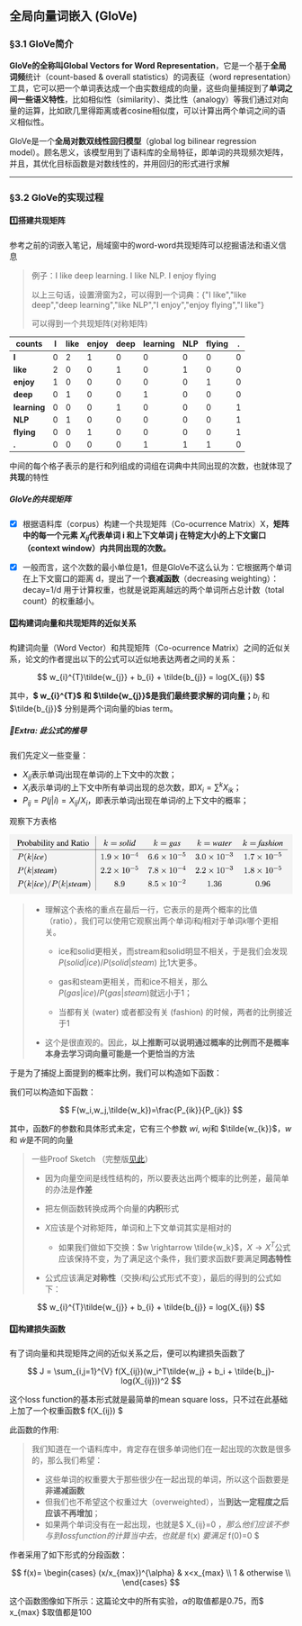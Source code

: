 ## 全局向量词嵌入 (GloVe)



### §3.1 GloVe简介

**GloVe的全称叫Global Vectors for Word Representation**，它是一个基于**全局词频**统计（count-based & overall statistics）的词表征（word representation）工具，它可以把一个单词表达成一个由实数组成的向量，这些向量捕捉到了**单词之间一些语义特性**，比如相似性（similarity）、类比性（analogy）等我们通过对向量的运算，比如欧几里得距离或者cosine相似度，可以计算出两个单词之间的语义相似性。

GloVe是一个**全局对数双线性回归模型**（global log bilinear regression model）。顾名思义，该模型用到了语料库的全局特征，即单词的共现频次矩阵，并且，其优化目标函数是对数线性的，并用回归的形式进行求解

---



### §3.2 GloVe的实现过程

#### :one:搭建共现矩阵

参考之前的词嵌入笔记，局域窗中的word-word共现矩阵可以挖掘语法和语义信息

>  例子：I like deep learning. I like NLP. I enjoy flying
>
>  以上三句话，设置滑窗为2，可以得到一个词典：{"I like","like deep","deep learning","like NLP","I enjoy","enjoy flying","I like"}
>
>  可以得到一个共现矩阵(对称矩阵)

| counts       | I    | like | enjoy | deep | learning | NLP  | flying | .    |
| ------------ | ---- | ---- | ----- | ---- | -------- | ---- | ------ | ---- |
| **I**        | 0    | 2    | 1     | 0    | 0        | 0    | 0      | 0    |
| **like**     | 2    | 0    | 0     | 1    | 0        | 1    | 0      | 0    |
| **enjoy**    | 1    | 0    | 0     | 0    | 0        | 0    | 1      | 0    |
| **deep**     | 0    | 1    | 0     | 0    | 1        | 0    | 0      | 0    |
| **learning** | 0    | 0    | 0     | 1    | 0        | 0    | 0      | 1    |
| **NLP**      | 0    | 1    | 0     | 0    | 0        | 0    | 0      | 1    |
| **flying**   | 0    | 0    | 1     | 0    | 0        | 0    | 0      | 1    |
| **.**        | 0    | 0    | 0     | 0    | 1        | 1    | 1      | 0    |

中间的每个格子表示的是行和列组成的词组在词典中共同出现的次数，也就体现了**共现**的特性

##### GloVe的共现矩阵

- [x] 根据语料库（corpus）构建一个共现矩阵（Co-ocurrence Matrix）X，**矩阵中的每一个元素 $X_{ij}$代表单词 i 和上下文单词 j 在特定大小的上下文窗口（context window）内共同出现的次数。**
- [x] 一般而言，这个次数的最小单位是1，但是GloVe不这么认为：它根据两个单词在上下文窗口的距离 d，提出了一个**衰减函数**（decreasing weighting）：decay=1/d 用于计算权重，也就是说距离越远的两个单词所占总计数（total count）的权重越小。



#### :two:构建词向量和共现矩阵的近似关系

构建词向量（Word Vector）和共现矩阵（Co-ocurrence Matrix）之间的近似关系，论文的作者提出以下的公式可以近似地表达两者之间的关系：

$$
w_{i}^{T}\tilde{w_{j}} + b_{i} + \tilde{b_{j}} = log(X_{ij})
$$

其中，**$ w_{i}^{T}$ 和 $\tilde{w_{j}}$是我们最终要求解的词向量；**$b_{i}$ 和 $\tilde{b_{j}}$ 分别是两个词向量的bias term。



##### :bookmark_tabs:Extra: 此公式的推导

我们先定义一些变量：

- $X_{ij}$表示单词$j$出现在单词$i$的上下文中的次数；
- $X_i$表示单词$i$的上下文中所有单词出现的总次数，即$X_i=\sum^{k} X_{ik}$；
- $P_{ij}=P(j|i)=X_{ij}/X_i$，即表示单词$j$出现在单词$i$的上下文中的概率；

观察下方表格

<img src="https://raw.githubusercontent.com/oraccc/NLP-Basic/master/img/GloVe/table.png" width = "550" >

> * 理解这个表格的重点在最后一行，它表示的是两个概率的比值（ratio），我们可以使用它观察出两个单词$i$和$j$相对于单词$k$哪个更相关。
>
>   * ice和solid更相关，而stream和solid明显不相关，于是我们会发现$P(solid|ice)/P(solid|steam)$ 比1大更多。
>
>   * gas和steam更相关，而和ice不相关，那么$P(gas|ice)/P(gas|steam)$就远小于1；
>
>   * 当都有关 (water) 或者都没有关 (fashion) 的时候，两者的比例接近于1
>
> * 这个是很直观的。因此，**以上推断可以说明通过概率的比例而不是概率本身去学习词向量可能是一个更恰当的方法**

于是为了捕捉上面提到的概率比例，我们可以构造如下函数：

我们可以构造如下函数：

$$
F(w_i,w_j,\tilde{w_k})=\frac{P_{ik}}{P_{jk}}
$$

其中，函数$F$的参数和具体形式未定，它有三个参数 $wi$, $wj$和 $\tilde{w_{k}}$，$w$和 $\tilde{w}$是不同的向量

> 一些Proof Sketch （完整版[见此](https://www.fanyeong.com/2018/02/19/glove-in-detail/)）
>
> * 因为向量空间是线性结构的，所以要表达出两个概率的比例差，最简单的办法是**作差**
> * 把左侧函数转换成两个向量的**内积**形式
>
> * $X$应该是个对称矩阵，单词和上下文单词其实是相对的
>   * 如果我们做如下交换：$w \rightarrow \tilde{w_k}$，$X \rightarrow X^T$公式应该保持不变，为了满足这个条件，我们要求函数F要满足**同态特性**
>
> * 公式应该满足**对称性**（交换$i$和$j$公式形式不变），最后的得到的公式如下：


$$
w_{i}^{T}\tilde{w_{j}} + b_{i} + \tilde{b_{j}} = log(X_{ij})
$$


#### :three:构建损失函数

有了词向量和共现矩阵之间的近似关系之后，便可以构建损失函数了

$$
J = \sum_{i,j=1}^{V} f(X_{ij})(w_i^T\tilde{w_j} + b_i + \tilde{b_j}-log(X_{ij}))^2
$$

这个loss function的基本形式就是最简单的mean square loss，只不过在此基础上加了一个权重函数$ f(X_{ij}) $

此函数的作用:

> 我们知道在一个语料库中，肯定存在很多单词他们在一起出现的次数是很多的，那么我们希望：
> - 这些单词的权重要大于那些很少在一起出现的单词，所以这个函数要是**非递减函数**
> - 但我们也不希望这个权重过大（overweighted），当**到达一定程度之后应该不再增加**；
> - 如果两个单词没有在一起出现，也就是$ X_{ij}=0 $，那么他们应该不参与到 loss function 的计算当中去，也就是$ f(x) $要满足$ f(0)=0 $

作者采用了如下形式的分段函数：

$$
f(x)=
\begin{cases}
(x/x_{max})^{\alpha} & x<x_{max} \\
1 & otherwise \\
\end{cases}
$$

这个函数图像如下所示：这篇论文中的所有实验，$\alpha$的取值都是0.75，而$ x_{max} $取值都是100
